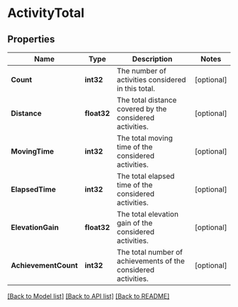 # ActivityTotal

## Properties

Name | Type | Description | Notes
------------ | ------------- | ------------- | -------------
**Count** | **int32** | The number of activities considered in this total. | [optional] 
**Distance** | **float32** | The total distance covered by the considered activities. | [optional] 
**MovingTime** | **int32** | The total moving time of the considered activities. | [optional] 
**ElapsedTime** | **int32** | The total elapsed time of the considered activities. | [optional] 
**ElevationGain** | **float32** | The total elevation gain of the considered activities. | [optional] 
**AchievementCount** | **int32** | The total number of achievements of the considered activities. | [optional] 

[[Back to Model list]](../README.md#documentation-for-models) [[Back to API list]](../README.md#documentation-for-api-endpoints) [[Back to README]](../README.md)


